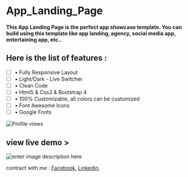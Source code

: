 # App_Landing_Page

**This App Landing Page is the perfect app showcase template. You can build using this template like app landing, agency, social media app, entertaining app, etc..**
## Here is the list of features :
 - [ ] • Fully Responsive Layout  
 - [ ] • Light/Dark - Live Switcher  
 - [ ] • Clean Code  
 - [ ] • Html5 & Css3 & Bootstrap 4  
 - [ ] • 100% Customizable, all colors can be customized  
 - [ ] • Font Awesome Icons  
 - [ ] • Google Fonts

![Profile views](https://gpvc.arturio.dev/raihaninfo)
## view live demo >

![enter image description here](https://1.bp.blogspot.com/-DsocnjL3wmc/YCujetSrhPI/AAAAAAAAASQ/ujBErKMEBMAkawfJite8Lt2JDPkRsmFYQCLcBGAsYHQ/s370/qrcode_raihaninfo.github.io.png)

contract with me : [Facebook](https://www.facebook.com/raihan.mahmudi.50), [Linkedin](https://www.linkedin.com/in/raihaninfo/), 


